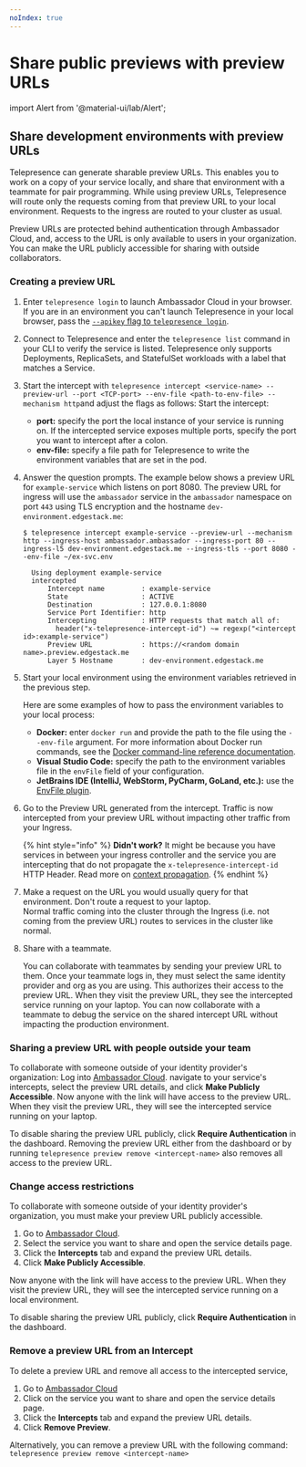 ```yaml
---
noIndex: true
---
```


# Share public previews with preview URLs

import Alert from '@material-ui/lab/Alert';

## Share development environments with preview URLs

Telepresence can generate sharable preview URLs. This enables you to work on a copy of your service locally, and share that environment with a teammate for pair programming. While using preview URLs, Telepresence will route only the requests coming from that preview URL to your local environment. Requests to the ingress are routed to your cluster as usual.

Preview URLs are protected behind authentication through Ambassador Cloud, and, access to the URL is only available to users in your organization. You can make the URL publicly accessible for sharing with outside collaborators.

### Creating a preview URL

1. Enter `telepresence login` to launch Ambassador Cloud in your browser.\
   If you are in an environment you can't launch Telepresence in your local browser, pass the [`--apikey` flag to `telepresence login`](../technical-reference/client-reference/telepresence-login.md).
2. Connect to Telepresence and enter the `telepresence list` command in your CLI to verify the service is listed. Telepresence only supports Deployments, ReplicaSets, and StatefulSet workloads with a label that matches a Service.
3. Start the intercept with `telepresence intercept <service-name> --preview-url --port <TCP-port> --env-file <path-to-env-file> --mechanism http`and adjust the flags as follows: Start the intercept:
   * **port:** specify the port the local instance of your service is running on. If the intercepted service exposes multiple ports, specify the port you want to intercept after a colon.
   * **env-file:** specify a file path for Telepresence to write the environment variables that are set in the pod.
4.  Answer the question prompts. The example below shows a preview URL for `example-service` which listens on port 8080. The preview URL for ingress will use the `ambassador` service in the `ambassador` namespace on port `443` using TLS encryption and the hostname `dev-environment.edgestack.me`:

    ```console
    $ telepresence intercept example-service --preview-url --mechanism http --ingress-host ambassador.ambassador --ingress-port 80 --ingress-l5 dev-environment.edgestack.me --ingress-tls --port 8080 --env-file ~/ex-svc.env

      Using deployment example-service
      intercepted
          Intercept name         : example-service
          State                  : ACTIVE
          Destination            : 127.0.0.1:8080
          Service Port Identifier: http
          Intercepting           : HTTP requests that match all of:
            header("x-telepresence-intercept-id") ~= regexp("<intercept id>:example-service")
          Preview URL            : https://<random domain name>.preview.edgestack.me
          Layer 5 Hostname       : dev-environment.edgestack.me
    ```
5.  Start your local environment using the environment variables retrieved in the previous step.

    Here are some examples of how to pass the environment variables to your local process:

    * **Docker:** enter `docker run` and provide the path to the file using the `--env-file` argument. For more information about Docker run commands, see the [Docker command-line reference documentation](https://docs.docker.com/engine/reference/commandline/run/#env).
    * **Visual Studio Code:** specify the path to the environment variables file in the `envFile` field of your configuration.
    * **JetBrains IDE (IntelliJ, WebStorm, PyCharm, GoLand, etc.):** use the [EnvFile plugin](https://plugins.jetbrains.com/plugin/7861-envfile).
6.  Go to the Preview URL generated from the intercept. Traffic is now intercepted from your preview URL without impacting other traffic from your Ingress.

    {% hint style="info" %}
    **Didn't work?** It might be because you have services in between your ingress controller and the service you are intercepting that do not propagate the `x-telepresence-intercept-id` HTTP Header. Read more on [context propagation](../core-concepts/context-propagation.md).
    {% endhint %}
7. Make a request on the URL you would usually query for that environment. Don't route a request to your laptop.\
   Normal traffic coming into the cluster through the Ingress (i.e. not coming from the preview URL) routes to services in the cluster like normal.
8.  Share with a teammate.

    You can collaborate with teammates by sending your preview URL to them. Once your teammate logs in, they must select the same identity provider and org as you are using. This authorizes their access to the preview URL. When they visit the preview URL, they see the intercepted service running on your laptop. You can now collaborate with a teammate to debug the service on the shared intercept URL without impacting the production environment.

### Sharing a preview URL with people outside your team

To collaborate with someone outside of your identity provider's organization: Log into [Ambassador Cloud](https://app.getambassador.io/cloud/). navigate to your service's intercepts, select the preview URL details, and click **Make Publicly Accessible**. Now anyone with the link will have access to the preview URL. When they visit the preview URL, they will see the intercepted service running on your laptop.

To disable sharing the preview URL publicly, click **Require Authentication** in the dashboard. Removing the preview URL either from the dashboard or by running `telepresence preview remove <intercept-name>` also removes all access to the preview URL.

### Change access restrictions

To collaborate with someone outside of your identity provider's organization, you must make your preview URL publicly accessible.

1. Go to [Ambassador Cloud](https://app.getambassador.io/cloud/).
2. Select the service you want to share and open the service details page.
3. Click the **Intercepts** tab and expand the preview URL details.
4. Click **Make Publicly Accessible**.

Now anyone with the link will have access to the preview URL. When they visit the preview URL, they will see the intercepted service running on a local environment.

To disable sharing the preview URL publicly, click **Require Authentication** in the dashboard.

### Remove a preview URL from an Intercept

To delete a preview URL and remove all access to the intercepted service,

1. Go to [Ambassador Cloud](https://app.getambassador.io/cloud/)
2. Click on the service you want to share and open the service details page.
3. Click the **Intercepts** tab and expand the preview URL details.
4. Click **Remove Preview**.

Alternatively, you can remove a preview URL with the following command: `telepresence preview remove <intercept-name>`
